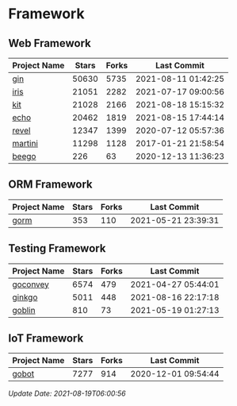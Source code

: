 # Framework

## Web Framework
| Project Name | Stars | Forks | Last Commit |
| ------------ | ----- | ----- | ----------- |
| [gin](https://github.com/gin-gonic/gin) | 50630 | 5735 | 2021-08-11 01:42:25 |
| [iris](https://github.com/kataras/iris) | 21051 | 2282 | 2021-07-17 09:00:56 |
| [kit](https://github.com/go-kit/kit) | 21028 | 2166 | 2021-08-18 15:15:32 |
| [echo](https://github.com/labstack/echo) | 20462 | 1819 | 2021-08-15 17:44:14 |
| [revel](https://github.com/revel/revel) | 12347 | 1399 | 2020-07-12 05:57:36 |
| [martini](https://github.com/go-martini/martini) | 11298 | 1128 | 2017-01-21 21:58:54 |
| [beego](https://github.com/astaxie/beego) | 226 | 63 | 2020-12-13 11:36:23 |

## ORM Framework
| Project Name | Stars | Forks | Last Commit |
| ------------ | ----- | ----- | ----------- |
| [gorm](https://github.com/jinzhu/gorm) | 353 | 110 | 2021-05-21 23:39:31 |

## Testing Framework
| Project Name | Stars | Forks | Last Commit |
| ------------ | ----- | ----- | ----------- |
| [goconvey](https://github.com/smartystreets/goconvey) | 6574 | 479 | 2021-04-27 05:44:01 |
| [ginkgo](https://github.com/onsi/ginkgo) | 5011 | 448 | 2021-08-16 22:17:18 |
| [goblin](https://github.com/franela/goblin) | 810 | 73 | 2021-05-19 01:27:13 |

## IoT Framework
| Project Name | Stars | Forks | Last Commit |
| ------------ | ----- | ----- | ----------- |
| [gobot](https://github.com/hybridgroup/gobot) | 7277 | 914 | 2020-12-01 09:54:44 |

*Update Date: 2021-08-19T06:00:56*